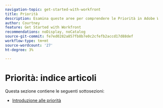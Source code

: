 ```yaml
---
navigation-topic: get-started-with-workfront
title: Priorità
description: Esamina queste aree per comprendere le Priorità in Adobe Workfront.
author: Courtney
feature: Get Started with Workfront
recommendations: noDisplay, noCatalog
source-git-commit: fe7ed0282a857fb8b7e0c2cfefb2accd17d88def
workflow-type: tm+mt
source-wordcount: '27'
ht-degree: 3%

---
```


# Priorità: indice articoli

Questa sezione contiene le seguenti sottosezioni:

* [Introduzione alle priorità](/help/quicksilver/workfront-basics/priorities/get-started-with-priorities.md)